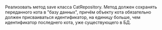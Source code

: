 Реализовать метод save класса CatRepository.
Метод должен сохранять переданного кота в "базу данных",
причём объекту кота обязательно должен присваиваться идентификатор,
на единицу больше, чем идентификатор последнего кота, уже
существующего в БД.